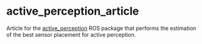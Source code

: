 # active_perception_article

Article for the [active_perception](https://github.com/carlosmccosta/active_perception) ROS package that performs the estimation of the best sensor placement for active perception.
